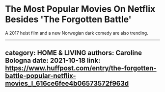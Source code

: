 # The Most Popular Movies On Netflix Besides 'The Forgotten Battle'

A 2017 heist film and a new Norwegian dark comedy are also trending.

---
category: HOME & LIVING
authors: Caroline Bologna
date: 2021-10-18
link: https://www.huffpost.com/entry/the-forgotten-battle-popular-netflix-movies_l_616ce6fee4b06573572f963d
---
